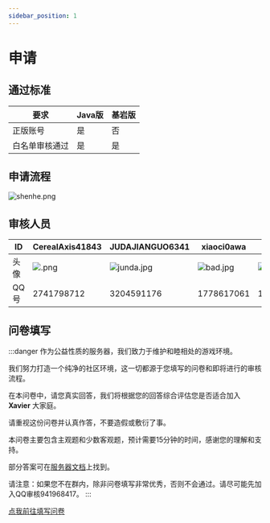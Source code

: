 ```yaml
---
sidebar_position: 1
---
```


# 申请

## 通过标准

|要求|Java版|基岩版|
|-|-|-|
|正版账号|是|否|
|白名单审核通过|是|是|

## 申请流程

![shenhe.png](https://s2.loli.net/2024/07/05/LmitwURXb13sgB4.png)

## 审核人员

|ID|CerealAxis41843|JUDAJIANGUO6341|xiaoci0awa|badmood|
|-|-|-|-|-|
|头像|![.png](https://s2.loli.net/2024/07/05/WxK6N9gPi5rvfJd.png)|![junda.jpg](https://s2.loli.net/2024/07/05/STKOi8ajcApGLoe.jpg)|![bad.jpg](https://s2.loli.net/2024/07/05/Jaw9TxOY7hl3PKu.jpg)|![xiao.jpg](https://s2.loli.net/2024/07/05/CDmBsvhIV2GxjE7.jpg)|
|QQ号|2741798712|3204591176|1778617061|1302600482|


## 问卷填写

:::danger
作为公益性质的服务器，我们致力于维护和睦相处的游戏环境。

我们努力打造一个纯净的社区环境，这一切都源于您填写的问卷和即将进行的审核流程。

在本问卷中，请您真实回答，我们将根据您的回答综合评估您是否适合加入 **Xavier** 大家庭。

请重视这份问卷并认真作答，不要造假或敷衍了事。

本问卷主要包含主观题和少数客观题，预计需要15分钟的时间，感谢您的理解和支持。

部分答案可在[服务器文档](https://docs.xaviermc.top/)上找到。

请注意：如果您不在群内，除非问卷填写非常优秀，否则不会通过。请尽可能先加入QQ审核941968417。
:::

[点我前往填写问卷](https://flowus.cn/form/6bb19ee7-a237-4293-a859-26a1a0a2dd9d?code=B80KX3)